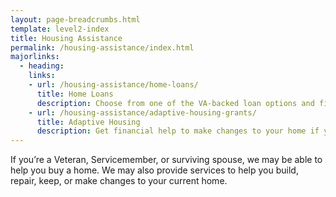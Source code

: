 ```yaml
---
layout: page-breadcrumbs.html
template: level2-index
title: Housing Assistance
permalink: /housing-assistance/index.html
majorlinks:
  - heading:
    links:
    - url: /housing-assistance/home-loans/
      title: Home Loans
      description: Choose from one of the VA-backed loan options and find out how to apply for a loan to buy, improve, or refinance a home.
    - url: /housing-assistance/adaptive-housing-grants/
      title: Adaptive Housing
      description: Get financial help to make changes to your home if you have a service-connected disability.
---
```


<div class="va-introtext">

If you’re a Veteran, Servicemember, or surviving spouse, we may be able to help you buy a home. We may also provide services to help you build, repair, keep, or make changes to your current home.

</div>
